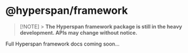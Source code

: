 # @hyperspan/framework

> [!NOTE] > **The Hyperspan framework package is still in the heavy development. APIs may change without notice.**

Full Hyperspan framework docs coming soon...
